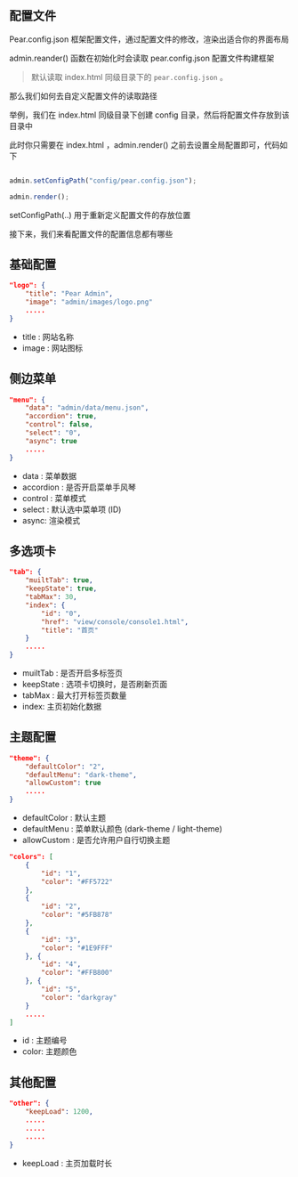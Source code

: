 ## 配置文件

Pear.config.json 框架配置文件，通过配置文件的修改，渲染出适合你的界面布局

admin.reander() 函数在初始化时会读取 pear.config.json 配置文件构建框架

> 默认读取 index.html 同级目录下的 `pear.config.json` 。

那么我们如何去自定义配置文件的读取路径

举例，我们在 index.html 同级目录下创建 config 目录，然后将配置文件存放到该目录中

此时你只需要在 index.html ，admin.render() 之前去设置全局配置即可，代码如下

```javascript

admin.setConfigPath("config/pear.config.json");

admin.render();
```

setConfigPath(..) 用于重新定义配置文件的存放位置


接下来，我们来看配置文件的配置信息都有哪些


## 基础配置

```json
"logo": {
	"title": "Pear Admin",
	"image": "admin/images/logo.png"
	.....
}
```

- title : 网站名称
- image : 网站图标


## 侧边菜单

```json
"menu": {
	"data": "admin/data/menu.json",
	"accordion": true,
	"control": false,
	"select": "0",
	"async": true
	.....
}
```

- data : 菜单数据
- accordion : 是否开启菜单手风琴
- control : 菜单模式
- select : 默认选中菜单项 (ID)
- async: 渲染模式

## 多选项卡

```json
"tab": {
	"muiltTab": true,
	"keepState": true,
	"tabMax": 30,
	"index": {
		"id": "0",
		"href": "view/console/console1.html",
		"title": "首页"
	}
	.....
}
```

- muiltTab : 是否开启多标签页
- keepState : 选项卡切换时，是否刷新页面
- tabMax : 最大打开标签页数量
- index: 主页初始化数据

## 主题配置

```json
"theme": {
	"defaultColor": "2",
	"defaultMenu": "dark-theme",
	"allowCustom": true
	.....
}
```

- defaultColor : 默认主题
- defaultMenu : 菜单默认颜色 (dark-theme / light-theme)
- allowCustom : 是否允许用户自行切换主题

```json
"colors": [
	{
		"id": "1",
		"color": "#FF5722"
	},
	{
		"id": "2",
		"color": "#5FB878"
	},
	{
		"id": "3",
		"color": "#1E9FFF"
	}, {
		"id": "4",
		"color": "#FFB800"
	}, {
		"id": "5",
		"color": "darkgray"
	}
	.....
]
```

- id : 主题编号
- color: 主题颜色

## 其他配置

```json
"other": {
	"keepLoad": 1200,
	.....
	.....
	.....
}
```
- keepLoad : 主页加载时长
